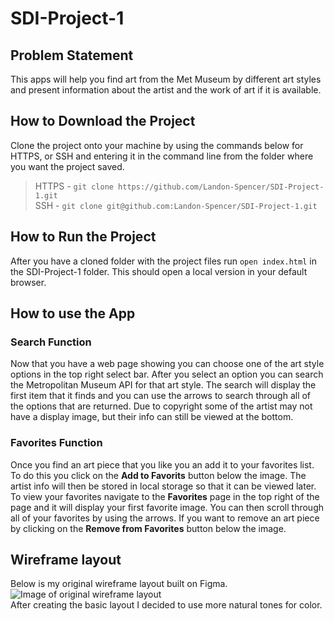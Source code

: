 # SDI-Project-1
## Problem Statement
This apps will help you find art from the Met Museum by different art styles and present information about the artist and the work of art if it is available.
## How to Download the Project
Clone the project onto your machine by using the commands below for HTTPS, or SSH and entering it in the command line from the folder where you want the project saved.<br>
> HTTPS - `git clone https://github.com/Landon-Spencer/SDI-Project-1.git`<br>
> SSH - `git clone git@github.com:Landon-Spencer/SDI-Project-1.git`
## How to Run the Project
After you have a cloned folder with the project files run `open index.html` in the SDI-Project-1 folder. This should open a local version in your default browser.
## How to use the App
### Search Function
Now that you have a web page showing you can choose one of the art style options in the top right select bar. After you select an option you can search the Metropolitan Museum API for that art style. The search will display the first item that it finds and you can use the arrows to search through all of the options that are returned. Due to copyright some of the artist may not have a display image, but their info can still be viewed at the bottom.
### Favorites Function
Once you find an art piece that you like you an add it to your favorites list. To do this you click on the **Add to Favorits** button below the image. The artist info will then be stored in local storage so that it can be viewed later. To view your favorites navigate to the **Favorites** page in the top right of the page and it will display your first favorite image. You can then scroll through all of your favorites by using the arrows. If you want to remove an art piece by clicking on the **Remove from Favorites** button below the image.
## Wireframe layout
Below is my original wireframe layout built on Figma.
![Image of original wireframe layout](images/Screenshot%202025-02-18%20at%201.24.15 PM.png)<br>
After creating the basic layout I decided to use more natural tones for color.